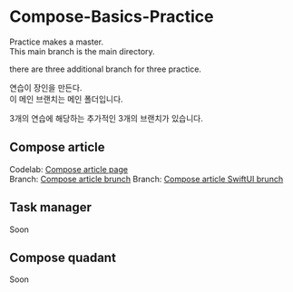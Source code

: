 # Compose-Basics-Practice

Practice makes a master.   
This main branch is the main directory.

there are three additional branch for three practice.


연습이 장인을 만든다.   
이 메인 브랜치는 메인 폴더입니다.

3개의 연습에 해당하는 추가적인 3개의 브랜치가 있습니다.

## Compose article
Codelab: [Compose article page](https://developer.android.com/codelabs/basic-android-kotlin-compose-composables-practice-problems?continue=https%3A%2F%2Fdeveloper.android.com%2Fcourses%2Fpathways%2Fandroid-basics-compose-unit-1-pathway-3%23codelab-https%3A%2F%2Fdeveloper.android.com%2Fcodelabs%2Fbasic-android-kotlin-compose-composables-practice-problems#1)   
Branch: [Compose article brunch](https://github.com/shwoghk14/Compose-Basics-Practice/tree/compose-article)
Branch: [Compose article SwiftUI brunch](https://github.com/shwoghk14/Compose-Basics-Practice/tree/compose-article-swiftUI)
## Task manager
Soon

## Compose quadant
Soon


